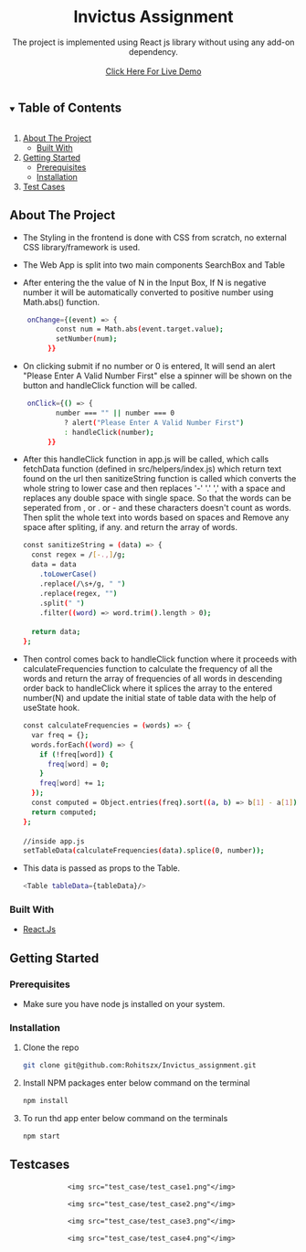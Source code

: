<p align="center">
  <h1 align="center">Invictus Assignment</h1>

  <p align="center">
    The project is implemented using React js library without using any add-on dependency.
    <br />
    <br />
    <a href="https://invictuszx.netlify.app/">Click Here For Live Demo</a>
  </p>
</p>

<!-- TABLE OF CONTENTS -->
<details open="open">
  <summary><h2 style="display: inline-block">Table of Contents</h2></summary>
  <ol>
    <li>
      <a href="#about-the-project">About The Project</a>
      <ul>
        <li><a href="#built-with">Built With</a></li>
      </ul>
    </li>
    <li>
      <a href="#getting-started">Getting Started</a>
      <ul>
        <li><a href="#prerequisites">Prerequisites</a></li>
        <li><a href="#installation">Installation</a></li>
      </ul>
    </li>
    <li><a href="#testcases">Test Cases</a></li>
  </ol>
</details>

<!-- ABOUT THE PROJECT -->

## About The Project

- The Styling in the frontend is done with CSS from scratch, no external CSS library/framework is used.
- The Web App is split into two main components SearchBox and Table

- After entering the the value of N in the Input Box, If N is negative number it will be automatically converted to positive number using Math.abs() function.

  ```sh
   onChange={(event) => {
          const num = Math.abs(event.target.value);
          setNumber(num);
        }}

  ```

- On clicking submit if no number or 0 is entered, It will send an alert "Please Enter A Valid Number First" else a spinner will be shown on the button and handleClick function will be called.

  ```sh
   onClick={() => {
          number === "" || number === 0
            ? alert("Please Enter A Valid Number First")
            : handleClick(number);
        }}

  ```

- After this handleClick function in app.js will be called, which calls fetchData function (defined in src/helpers/index.js) which return text found on the url then sanitizeString function is called which converts the whole string to lower case and then replaces '-' '.' ',' with a space and replaces any double space with single space. So that the words can be seperated from , or . or - and these characters doesn't count as words. Then split the whole text into words based on spaces and Remove any space after spliting, if any. and return the array of words.

  ```sh
  const sanitizeString = (data) => {
    const regex = /[-.,]/g;
    data = data
      .toLowerCase()
      .replace(/\s+/g, " ")
      .replace(regex, "")
      .split(" ")
      .filter((word) => word.trim().length > 0);

    return data;
  };

  ```

- Then control comes back to handleClick function where it proceeds with calculateFrequencies function to calculate the frequency of all the words and return the array of frequencies of all words in descending order back to handleClick where it splices the array to the entered number(N) and update the initial state of table data with the help of useState hook.

  ```sh
  const calculateFrequencies = (words) => {
    var freq = {};
    words.forEach((word) => {
      if (!freq[word]) {
        freq[word] = 0;
      }
      freq[word] += 1;
    });
    const computed = Object.entries(freq).sort((a, b) => b[1] - a[1]);
    return computed;
  };

  //inside app.js
  setTableData(calculateFrequencies(data).splice(0, number));

  ```

- This data is passed as props to the Table.

  ```sh
  <Table tableData={tableData}/>
  ```

### Built With

- [React.Js](https://reactjs.org/)

<!-- GETTING STARTED -->

## Getting Started

### Prerequisites

- Make sure you have node js installed on your system.

### Installation

1. Clone the repo

   ```sh
   git clone git@github.com:Rohitszx/Invictus_assignment.git
   ```

2. Install NPM packages enter below command on the terminal

   ```sh
   npm install
   ```

3. To run thd app enter below command on the terminals

   ```sh
   npm start
   ```

<!-- Testcases -->

## Testcases


<!-- MARKDOWN LINKS & IMAGES -->
<div align="center">

    <img src="test_case/test_case1.png"</img> 
</div>
<div align="center">

    <img src="test_case/test_case2.png"</img> 
</div>
<div align="center">

    <img src="test_case/test_case3.png"</img> 
</div>
<div align="center">

    <img src="test_case/test_case4.png"</img> 
</div>
